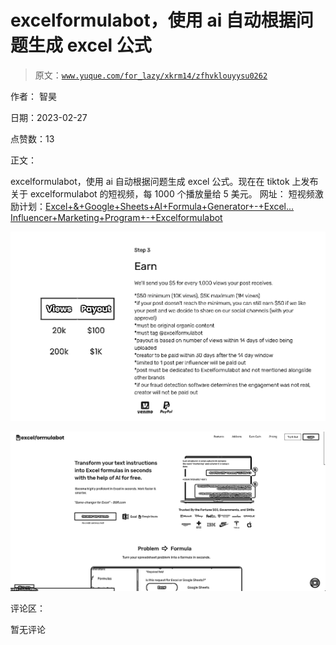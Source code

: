 # excelformulabot，使用 ai 自动根据问题生成 excel 公式

> 原文：[`www.yuque.com/for_lazy/xkrm14/zfhvklouyysu0262`](https://www.yuque.com/for_lazy/xkrm14/zfhvklouyysu0262)

作者： 智昊 

日期：2023-02-27 

点赞数：13 

正文： 

excelformulabot，使用 ai 自动根据问题生成 excel 公式。现在在 tiktok 上发布关于 excelformulabot 的短视频，每 1000 个播放量给 5 美元。 网址： 短视频激励计划：[Excel+&+Google+Sheets+AI+Formula+Generator+-+Excel...](https://excelformulabot.com/) [Influencer+Marketing+Program+-+Excelformulabot](https://excelformulabot.com/influencer-program) 

![](img/2c0834a40876519da09aef4250fbdc74.png) 

![](img/48206c55e230c00e0118c855088931ee.png) 

评论区： 

暂无评论 

